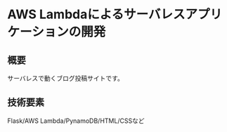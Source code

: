 # AWS Lambdaによるサーバレスアプリケーションの開発
## 概要
サーバレスで動くブログ投稿サイトです。

## 技術要素
Flask/AWS Lambda/PynamoDB/HTML/CSSなど

